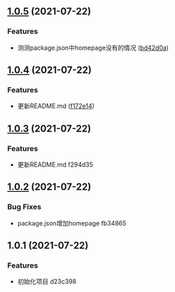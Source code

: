 ## [1.0.5](https://github.com/zqinmiao/conventional-changelog-example/compare/v1.0.4...v1.0.5) (2021-07-22)


### Features

* 测测package.json中homepage没有的情况 ([bd42d0a](https://github.com/zqinmiao/conventional-changelog-example/commit/bd42d0a5d4c9160ae8d338ac5f627d6150aba3e1))



## [1.0.4](https://github.com/zqinmiao/conventional-changelog-example/compare/v1.0.3...v1.0.4) (2021-07-22)


### Features

* 更新README.md ([f172e14](https://github.com/zqinmiao/conventional-changelog-example/commit/f172e1445a1cfbde13f9903d06b87822bd02610d))



## [1.0.3](/compare/v1.0.2...v1.0.3) (2021-07-22)


### Features

* 更新README.md f294d35



## [1.0.2](/compare/v1.0.1...v1.0.2) (2021-07-22)


### Bug Fixes

* package.json增加homepage fb34865



## 1.0.1 (2021-07-22)


### Features

* 初始化项目 d23c398



